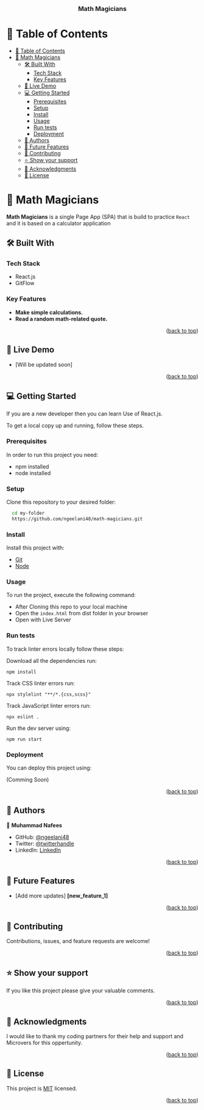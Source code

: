 <a name="readme-top"></a>
<div align="center">
  <br/>

  <h3><b>Math Magicians</b></h3>

</div>


# 📗 Table of Contents

- [📗 Table of Contents](#-table-of-contents)
- [📖 Math Magicians ](#-math-magicians-)
  - [🛠 Built With ](#-built-with-)
    - [Tech Stack ](#tech-stack-)
    - [Key Features ](#key-features-)
  - [🚀 Live Demo ](#-live-demo-)
  - [💻 Getting Started ](#-getting-started-)
    - [Prerequisites](#prerequisites)
    - [Setup](#setup)
    - [Install](#install)
    - [Usage](#usage)
    - [Run tests](#run-tests)
    - [Deployment](#deployment)
  - [👥 Authors ](#-authors-)
  - [🔭 Future Features ](#-future-features-)
  - [🤝 Contributing ](#-contributing-)
  - [⭐️ Show your support ](#️-show-your-support-)
  - [🙏 Acknowledgments ](#-acknowledgments-)
  - [📝 License ](#-license-)


# 📖 Math Magicians <a name="Math Magicians: Project setup with React"></a>

**Math Magicians**  is a single Page App (SPA) that is build to practice `React` and it is based on a calculator application  

## 🛠 Built With <a name="Visual Studio Code"></a>

### Tech Stack <a name="JavaScript React"></a>

- React.js
- GitFlow


### Key Features <a name="key-features"></a>

- **Make simple calculations.**
- **Read a random math-related quote.**


<p align="right">(<a href="#readme-top">back to top</a>)</p>



## 🚀 Live Demo <a name="live-demo"></a>


- [Will be updated soon]

<p align="right">(<a href="#readme-top">back to top</a>)</p>

## 💻 Getting Started <a name="getting-started"></a>

If you are a new developer then you can learn Use of React.js.

To get a local copy up and running, follow these steps.

### Prerequisites

In order to run this project you need:

 - npm installed
 - node installed
 
### Setup

Clone this repository to your desired folder:

```sh
  cd my-folder
  https://github.com/ngeelani48/math-magicians.git
```

### Install

Install this project with:

  -  [Git](https://git-scm.com/downloads)
  -  [Node](https://nodejs.org/en/download/)
### Usage

To run the project, execute the following command:
- After Cloning this repo to your local machine
- Open the `index.html` from dist folder in your browser
- Open with Live Server
### Run tests

To track linter errors locally follow these steps:  

Download all the dependencies run:
```
npm install
```
Track CSS linter errors run:
```
npx stylelint "**/*.{css,scss}"
```
Track JavaScript linter errors run:
```
npx eslint .
```
Run the dev server using:
```
npm run start
```


### Deployment

You can deploy this project using:

(Comming Soon)

<p align="right">(<a href="#readme-top">back to top</a>)</p>

## 👥 Authors <a name="authors"></a>


👤 **Muhammad Nafees**

- GitHub: [@ngeelani48](https://github.com/ngeelani48)
- Twitter: [@twitterhandle](https://twitter.com/ngeelani48)
- LinkedIn: [LinkedIn](https://www.linkedin.com/in/ngeelani/)



<p align="right">(<a href="#readme-top">back to top</a>)</p>

## 🔭 Future Features <a name="future-features"></a>

- [Add more updates] **[new_feature_1]**

<p align="right">(<a href="#readme-top">back to top</a>)</p>

## 🤝 Contributing <a name="contributing"></a>

Contributions, issues, and feature requests are welcome!

<p align="right">(<a href="#readme-top">back to top</a>)</p>

## ⭐️ Show your support <a name="support"></a>

If you like this project please give your valuable comments.

<p align="right">(<a href="#readme-top">back to top</a>)</p>

## 🙏 Acknowledgments <a name="acknowledgements"></a>

I would like to thank my coding partners for their help and support and Microvers for this oppertunity.

<p align="right">(<a href="#readme-top">back to top</a>)</p>

## 📝 License <a name="license"></a>

This project is [MIT](./LICENSE) licensed.

<p align="right">(<a href="#readme-top">back to top</a>)</p>